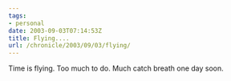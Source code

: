 ```yaml
---
tags:
- personal
date: 2003-09-03T07:14:53Z
title: Flying....
url: /chronicle/2003/09/03/flying/
---
```


Time is flying.  Too much to do.  Much catch breath one day soon.
